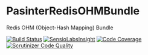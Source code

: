 # PasinterRedisOHMBundle
Redis OHM (Object-Hash Mapping) Bundle

[![Build Status](https://travis-ci.org/pasinter/PasinterRedisOHMBundle.svg)](https://travis-ci.org/pasinter/PasinterRedisOHMBundle)
[![SensioLabsInsight](https://insight.sensiolabs.com/projects/91a33024-f2af-41bf-b316-75be7cefe3d8/mini.png)](https://insight.sensiolabs.com/projects/91a33024-f2af-41bf-b316-75be7cefe3d8)
[![Code Coverage](https://scrutinizer-ci.com/g/pasinter/PasinterRedisOHMBundle/badges/coverage.png?b=master)](https://scrutinizer-ci.com/g/pasinter/PasinterRedisOHMBundle/?branch=master)
[![Scrutinizer Code Quality](https://scrutinizer-ci.com/g/pasinter/PasinterRedisOHMBundle/badges/quality-score.png?b=master)](https://scrutinizer-ci.com/g/pasinter/PasinterRedisOHMBundle/?branch=master)
